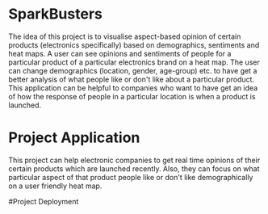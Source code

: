 # SparkBusters
The idea of this project is to visualise aspect-based opinion of certain products (electronics specifically) based on demographics, sentiments and heat maps. A user can see opinions and sentiments of people for a particular product of a particular electronics brand on a heat map. The user can change demographics (location, gender, age-group) etc. to have get a better analysis of what people like or don't like about a particular product.  This application can be helpful to companies who want to have get an idea of how the response of people in a particular location is when a product is launched.

# Project Application
This project can help electronic companies to get real time opinions of their certain products which are launched recently. Also, they can focus on what particular aspect of that product people like or don't like demographically on a user friendly heat map.

#Project Deployment




